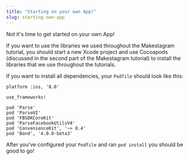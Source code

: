 ```yaml
---
title: "Starting on your own App!"
slug: starting-own-app
---
```


Not it's time to get started on your own App! 

If you want to use the libraries we used throughout the Makestagram tutorial, you should start a new Xcode project and use Cocoapods (discussed in the second part of the Makestagram tutorial) to install the libraries that we use throughout the tutorials.

If you want to install all dependencies, your `Podfile` should look like this:

	platform :ios, '8.0'
	
	use_frameworks!
	
	pod 'Parse'
	pod 'ParseUI'
	pod 'FBSDKCoreKit'
	pod 'ParseFacebookUtilsV4'
	pod 'ConvenienceKit', '~> 0.4'
	pod 'Bond', '4.0.0-beta3'

After you've configured your `Podfile` and ran `pod install` you should be good to go!
